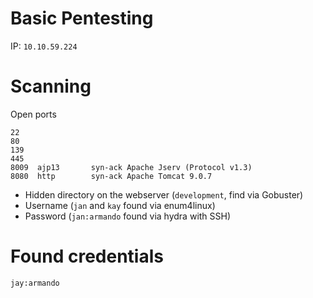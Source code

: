 # Basic Pentesting

IP: `10.10.59.224`

# Scanning

Open ports
```
22
80
139
445
8009  ajp13       syn-ack Apache Jserv (Protocol v1.3)
8080  http        syn-ack Apache Tomcat 9.0.7
```

- Hidden directory on the webserver (`development`, find via Gobuster)
- Username (`jan` and `kay` found via enum4linux)
- Password (`jan:armando` found via hydra with SSH)

# Found credentials

`jay:armando`